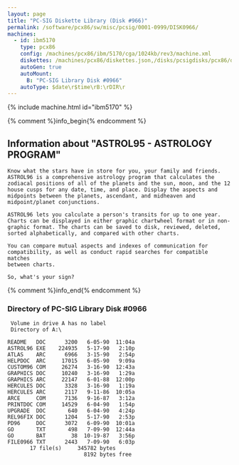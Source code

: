 ```yaml
---
layout: page
title: "PC-SIG Diskette Library (Disk #966)"
permalink: /software/pcx86/sw/misc/pcsig/0001-0999/DISK0966/
machines:
  - id: ibm5170
    type: pcx86
    config: /machines/pcx86/ibm/5170/cga/1024kb/rev3/machine.xml
    diskettes: /machines/pcx86/diskettes.json,/disks/pcsigdisks/pcx86/diskettes.json
    autoGen: true
    autoMount:
      B: "PC-SIG Library Disk #0966"
    autoType: $date\r$time\rB:\rDIR\r
---
```


{% include machine.html id="ibm5170" %}

{% comment %}info_begin{% endcomment %}

## Information about "ASTROL95 - ASTROLOGY PROGRAM"

    Know what the stars have in store for you, your family and friends.
    ASTROL96 is a comprehensive astrology program that calculates the
    zodiacal positions of all of the planets and the sun, moon, and the 12
    house cusps for any date, time, and place. Display the aspects and
    midpoints between the planets, ascendant, and midheaven and
    midpoint/planet conjunctions.
    
    ASTROL96 lets you calculate a person's transits for up to one year.
    Charts can be displayed in either graphic chartwheel format or in non-
    graphic format. The charts can be saved to disk, reviewed, deleted,
    sorted alphabetically, and compared with other charts.
    
    You can compare mutual aspects and indexes of communication for
    compatibility, as well as conduct rapid searches for compatible matches
    between charts.
    
    So, what's your sign?
{% comment %}info_end{% endcomment %}


### Directory of PC-SIG Library Disk #0966

     Volume in drive A has no label
     Directory of A:\

    README   DOC      3200   6-05-90  11:04a
    ASTROL96 EXE    224935   5-17-90   2:10p
    ATLAS    ARC      6966   3-15-90   2:54p
    HELPDOC  ARC     17015   6-05-90   9:09a
    CUSTOM96 COM     26274   3-16-90  12:43a
    GRAPHICS DOC     10240   3-16-90   1:29a
    GRAPHICS ARC     22147   6-01-88  12:00p
    HERCULES DOC      3328   3-16-90   1:19a
    HERCULES ARC      2117   9-11-86  10:05a
    ARCE     COM      7136   9-16-87   3:12a
    PRINTDOC COM     14529   6-04-90   1:54p
    UPGRADE  DOC       640   6-04-90   4:24p
    REL96FIX DOC      1204   5-17-90   2:53p
    PD96     DOC      3072   6-09-90  10:01a
    GO       TXT       498   7-09-90  12:44a
    GO       BAT        38  10-19-87   3:56p
    FILE0966 TXT      2443   7-09-90   6:03p
           17 file(s)     345782 bytes
                            8192 bytes free
